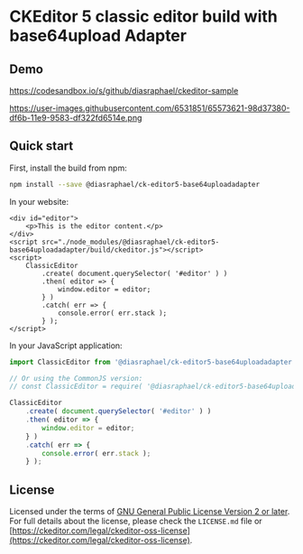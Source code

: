 CKEditor 5 classic editor build with base64upload Adapter
=========================================================

## Demo
https://codesandbox.io/s/github/diasraphael/ckeditor-sample

https://user-images.githubusercontent.com/6531851/65573621-98d37380-df6b-11e9-9583-df322fd6514e.png

## Quick start

First, install the build from npm:

```bash
npm install --save @diasraphael/ck-editor5-base64uploadadapter
```
 In your website:

```
<div id="editor">
    <p>This is the editor content.</p>
</div>
<script src="./node_modules/@diasraphael/ck-editor5-base64uploadadapter/build/ckeditor.js"></script>
<script>
    ClassicEditor
        .create( document.querySelector( '#editor' ) )
        .then( editor => {
            window.editor = editor;
        } )
        .catch( err => {
            console.error( err.stack );
        } );
</script> 
```

 In your JavaScript application:

```js
import ClassicEditor from '@diasraphael/ck-editor5-base64uploadadapter';

// Or using the CommonJS version:
// const ClassicEditor = require( '@diasraphael/ck-editor5-base64uploadadapter' );

ClassicEditor
	.create( document.querySelector( '#editor' ) )
	.then( editor => {
		window.editor = editor;
	} )
	.catch( err => {
		console.error( err.stack );
	} );
```


## License

Licensed under the terms of [GNU General Public License Version 2 or later](http://www.gnu.org/licenses/gpl.html). For full details about the license, please check the `LICENSE.md` file or [https://ckeditor.com/legal/ckeditor-oss-license](https://ckeditor.com/legal/ckeditor-oss-license).
